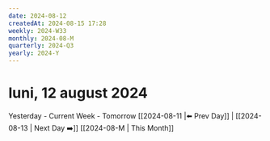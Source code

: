 ```yaml
---
date: 2024-08-12
createdAt: 2024-08-15 17:28
weekly: 2024-W33
monthly: 2024-08-M
quarterly: 2024-Q3
yearly: 2024-Y
---
```

# luni, 12 august 2024

Yesterday - Current Week - Tomorrow
 [[2024-08-11 |⬅️ Prev Day]] | [[2024-08-13 | Next Day ➡️]] 
[[2024-08-M | This Month]]
